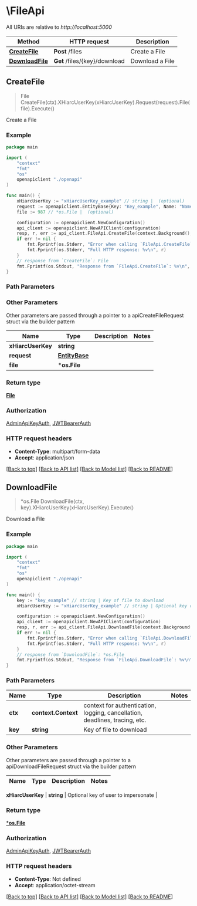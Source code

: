 # \FileApi

All URIs are relative to *http://localhost:5000*

Method | HTTP request | Description
------------- | ------------- | -------------
[**CreateFile**](FileApi.md#CreateFile) | **Post** /files | Create a File
[**DownloadFile**](FileApi.md#DownloadFile) | **Get** /files/{key}/download | Download a File



## CreateFile

> File CreateFile(ctx).XHiarcUserKey(xHiarcUserKey).Request(request).File(file).Execute()

Create a File

### Example

```go
package main

import (
    "context"
    "fmt"
    "os"
    openapiclient "./openapi"
)

func main() {
    xHiarcUserKey := "xHiarcUserKey_example" // string |  (optional)
    request := openapiclient.EntityBase{Key: "Key_example", Name: "Name_example", Description: "Description_example", Metadata: "TODO"} // EntityBase |  (optional)
    file := 987 // *os.File |  (optional)

    configuration := openapiclient.NewConfiguration()
    api_client := openapiclient.NewAPIClient(configuration)
    resp, r, err := api_client.FileApi.CreateFile(context.Background(), ).XHiarcUserKey(xHiarcUserKey).Request(request).File(file).Execute()
    if err != nil {
        fmt.Fprintf(os.Stderr, "Error when calling `FileApi.CreateFile``: %v\n", err)
        fmt.Fprintf(os.Stderr, "Full HTTP response: %v\n", r)
    }
    // response from `CreateFile`: File
    fmt.Fprintf(os.Stdout, "Response from `FileApi.CreateFile`: %v\n", resp)
}
```

### Path Parameters



### Other Parameters

Other parameters are passed through a pointer to a apiCreateFileRequest struct via the builder pattern


Name | Type | Description  | Notes
------------- | ------------- | ------------- | -------------
 **xHiarcUserKey** | **string** |  | 
 **request** | [**EntityBase**](EntityBase.md) |  | 
 **file** | ***os.File** |  | 

### Return type

[**File**](File.md)

### Authorization

[AdminApiKeyAuth](../README.md#AdminApiKeyAuth), [JWTBearerAuth](../README.md#JWTBearerAuth)

### HTTP request headers

- **Content-Type**: multipart/form-data
- **Accept**: application/json

[[Back to top]](#) [[Back to API list]](../README.md#documentation-for-api-endpoints)
[[Back to Model list]](../README.md#documentation-for-models)
[[Back to README]](../README.md)


## DownloadFile

> *os.File DownloadFile(ctx, key).XHiarcUserKey(xHiarcUserKey).Execute()

Download a File

### Example

```go
package main

import (
    "context"
    "fmt"
    "os"
    openapiclient "./openapi"
)

func main() {
    key := "key_example" // string | Key of file to download
    xHiarcUserKey := "xHiarcUserKey_example" // string | Optional key of user to impersonate (optional)

    configuration := openapiclient.NewConfiguration()
    api_client := openapiclient.NewAPIClient(configuration)
    resp, r, err := api_client.FileApi.DownloadFile(context.Background(), key).XHiarcUserKey(xHiarcUserKey).Execute()
    if err != nil {
        fmt.Fprintf(os.Stderr, "Error when calling `FileApi.DownloadFile``: %v\n", err)
        fmt.Fprintf(os.Stderr, "Full HTTP response: %v\n", r)
    }
    // response from `DownloadFile`: *os.File
    fmt.Fprintf(os.Stdout, "Response from `FileApi.DownloadFile`: %v\n", resp)
}
```

### Path Parameters


Name | Type | Description  | Notes
------------- | ------------- | ------------- | -------------
**ctx** | **context.Context** | context for authentication, logging, cancellation, deadlines, tracing, etc.
**key** | **string** | Key of file to download | 

### Other Parameters

Other parameters are passed through a pointer to a apiDownloadFileRequest struct via the builder pattern


Name | Type | Description  | Notes
------------- | ------------- | ------------- | -------------

 **xHiarcUserKey** | **string** | Optional key of user to impersonate | 

### Return type

[***os.File**](*os.File.md)

### Authorization

[AdminApiKeyAuth](../README.md#AdminApiKeyAuth), [JWTBearerAuth](../README.md#JWTBearerAuth)

### HTTP request headers

- **Content-Type**: Not defined
- **Accept**: application/octet-stream

[[Back to top]](#) [[Back to API list]](../README.md#documentation-for-api-endpoints)
[[Back to Model list]](../README.md#documentation-for-models)
[[Back to README]](../README.md)

